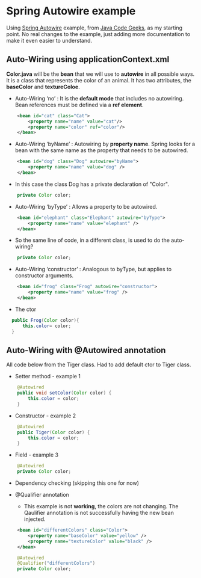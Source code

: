 # Spring Autowire example

Using [Spring Autowire](https://examples.javacodegeeks.com/enterprise-java/spring/beans-spring/spring-autowire-example/) example, from [Java Code Geeks](https://www.javacodegeeks.com/), as my starting point.  No real changes to the example, just adding more documentation to make it even easier to understand.

## Auto-Wiring using applicationContext.xml

**Color.java** will be the **bean** that we will use to **autowire** in all possible ways. It is a class that represents the color of an animal. It has two attributes, the **baseColor** and **textureColoe**.

* Auto-Wiring ‘no’ : It is the **default mode** that includes no autowiring. Bean references must be defined via a **ref element**.
````xml
    <bean id="cat" class="Cat">
        <property name="name" value="cat"/>
        <property name="color" ref="color"/>
    </bean>
````
* Auto-Wiring ‘byName’ : Autowiring by **property name**. Spring looks for a bean with the same name as the property that needs to be autowired. 
````xml
    <bean id="dog" class="Dog" autowire="byName">
        <property name="name" value="dog" />
    </bean>
````
  * In this case the class Dog has a private declaration of "Color".
````java
    private Color color;
````
* Auto-Wiring ‘byType’ : Allows a property to be autowired.
```xml
    <bean id="elephant" class="Elephant" autowire="byType">
        <property name="name" value="elephant" />
    </bean>
```
  * So the same line of code, in a different class, is used to do the auto-wiring?
````java
    private Color color;
````
* Auto-Wiring ‘constructor’ : Analogous to byType, but applies to constructor arguments. 
````xml
    <bean id="frog" class="Frog" autowire="constructor">
        <property name="name" value="frog" />
    </bean>
````
  * The ctor
  ````java
    public Frog(Color color){
        this.color= color;
    }
````
## Auto-Wiring with @Autowired annotation

All code below from the Tiger class.  Had to add default ctor to Tiger class.

* Setter method - example 1
````java
    @Autowired
    public void setColor(Color color) {
        this.color = color;
    }
````
* Constructor - example 2
````java
    @Autowired
    public Tiger(Color color) {
        this.color = color;
    }
````
* Field - example 3
````java
    @Autowired
    private Color color;
````
* Dependency checking (skipping this one for now)

* @Qualifier annotation 
  * This example is not **working**, the colors are not changing.  The Qaulifier annotation is not successfully having the new bean injected.
````xml
    <bean id="differentColors" class="Color">
        <property name="baseColor" value="yellow" />
        <property name="textureColor" value="black" />
    </bean>
````
````java
    @Autowired
    @Qualifier("differentColors")
    private Color color;
````
